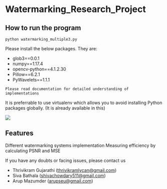 # Watermarking_Research_Project

## How to run the program 

 ```
python watermarking_multiple3.py
```
Please install the below packages. They are:
  * glob3==0.0.1
  * numpy==1.17.4
  * opencv-python==4.1.2.30
  * Pillow==6.2.1
  * PyWavelets==1.1.1
  
 ```
Please read documentation for detailed understanding of implementations
```
  
  It is preferrable to use virtualenv which allows you to avoid installing Python packages globally. (It is already available in this)
  
  
  ![](readmegif.gif)
  
  
## Features
Different watermarking systems implementation
Measuring efficiency by calculating PSNR and MSE

  
If you have any doubts or facing issues, please contact us
  
  * Thrivikram Gujarathi (thrivikramlycan@gmail.com)
  * Siva Bathala (shivachowdary511@gmail.com)
  * Arup Mazumder (arupseu@gmail.com)
  
